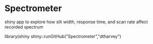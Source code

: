 # Spectrometer
 shiny app to explore how slit width, response time, and scan rate affect recorded spectrum

library(shiny
shiny::runGitHub("Spectrometer","dtharvey")
